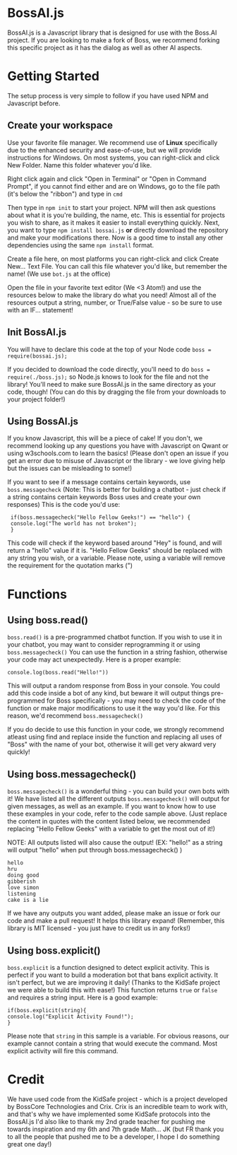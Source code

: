 # BossAI.js

BossAI.js is a Javascript library that is designed for use with the Boss.AI project. If you are looking to make a fork of Boss, we recommend forking this specific project as it has the dialog as well as other AI aspects.


# Getting Started

The setup process is very simple to follow if you have used NPM and Javascript before.

## Create your workspace

Use your favorite file manager. We recommend use of **Linux** specifically due to the enhanced security and ease-of-use, but we will provide instructions for Windows. On most systems, you can right-click and click New Folder. Name this folder whatever you'd like.

Right click again and click "Open in Terminal" or "Open in Command Prompt", if you cannot find either and are on Windows, go to the file path (it's below the "ribbon") and type in `cmd`

Then type in `npm init` to start your project. NPM will then ask questions about what it is you're building, the name, etc. This is essential for projects you wish to share, as it makes it easier to install everything quickly.
Next, you want to type `npm install bossai.js` **or** directly download the repository and make your modifications there. Now is a good time to install any other dependencies using the same `npm install` format.

Create a file here, on most platforms you can right-click and click Create New... Text File. You can call this file whatever you'd like, but remember the name! (We use `bot.js` at the office)

Open the file in your favorite text editor (We <3 Atom!) and use the resources below to make the library do what you need! Almost all of the resources output a string, number, or True/False value - so be sure to use with an IF... statement!
## Init BossAI.js

You will have to declare this code at the top of your Node code `boss = require(bossai.js); `

If you decided to download the code directly, you'll need to do `boss = require(./boss.js);` so Node.js knows to look for the file and not the library! You'll need to make sure BossAI.js in the same directory as your code, though! (You can do this by dragging the file from your downloads to your project folder!)

## Using BossAI.js

If you know Javascript, this will be a piece of cake! If you don't, we recommend looking up any questions you have with Javascript on Qwant or using w3schools.com to learn the basics! (Please don't open an issue if you get an error due to misuse of Javascript or the library - we love giving help but the issues can be misleading to some!)

If you want to see if a message contains certain keywords, use `boss.messagecheck` (Note: This is better for building a chatbot - just check if a string contains certain keywords Boss uses and create your own responses)
This is the code you'd use:

     if(boss.messagecheck("Hello Fellow Geeks!") == "hello") {
     console.log("The world has not broken");
     }
This code will check if the keyword based around "Hey" is found, and will return a "hello" value if it is. "Hello Fellow Geeks" should be replaced with any string you wish, or a variable. Please note, using a variable will remove the requirement for the quotation marks (")
#  Functions
## Using boss.read()
`boss.read()` is a pre-programmed chatbot function. If you wish to use it in your chatbot, you may want to consider reprogramming it or using `boss.messagecheck()`
You can use the function in a string fashion, otherwise your code may act unexpectedly. Here is a proper example:

    console.log(boss.read("Hello!"))
    
This will output a random response from Boss in your console. You could add this code inside a bot of any kind, but beware it will output things pre-programmed for Boss specifically - you may need to check the code of the function or make major modifications to use it the way you'd like. For this reason, we'd recommend `boss.messagecheck()`

If you do decide to use this function in your code, we strongly recommend atleast using find and replace inside the function and replacing all uses of "Boss" with the name of your bot, otherwise it will get very akward very quickly!
## Using boss.messagecheck()

`boss.messagecheck()` is a wonderful thing - you can build your own bots with it! We have listed all the different outputs `boss.messagecheck()` will output for given messages, as well as an example. If you want to know how to use these examples in your code, refer to the code sample above. (Just replace the content in quotes with the content listed below, we recommended replacing "Hello Fellow Geeks" with a variable to get the most out of it!)

NOTE: All outputs listed will also cause the output! (EX: "hello!" as a string will output "hello" when put through boss.messagecheck() )

    hello
    hru
    doing good
    gibberish
    love simon
    listening
    cake is a lie
If we have any outputs you want added, please make an issue or fork our code and make a pull request! It helps this library expand! (Remember, this library is MIT licensed - you just have to credit us in any forks!)

## Using boss.explicit()
`boss.explicit` is a function designed to detect explicit activity. This is perfect if you want to build a moderation bot that bans explicit activity. It isn't perfect, but we are improving it daily! (Thanks to the KidSafe project we were able to build this with ease!)
This function returns `true` or `false` and requires a string input. Here is a good example:

    if(boss.explicit(string){ 
    console.log("Explicit Activity Found!"); 
    }
  Please note that `string` in this sample is a variable. For obvious reasons, our example cannot contain a string that would execute the command. Most explicit activity will fire this command. 

# Credit
We have used code from the KidSafe project - which is a project developed by BossCore Technologies and Crix. Crix is an incredible team to work with, and that's why we have implemented some KidSafe protocols into the BossAI.js
I'd also like to thank my 2nd grade teacher for pushing me towards inspiration and my 6th and 7th grade Math... JK
(but FR thank you to all the people that pushed me to be a developer, I hope I do something great one day!)
